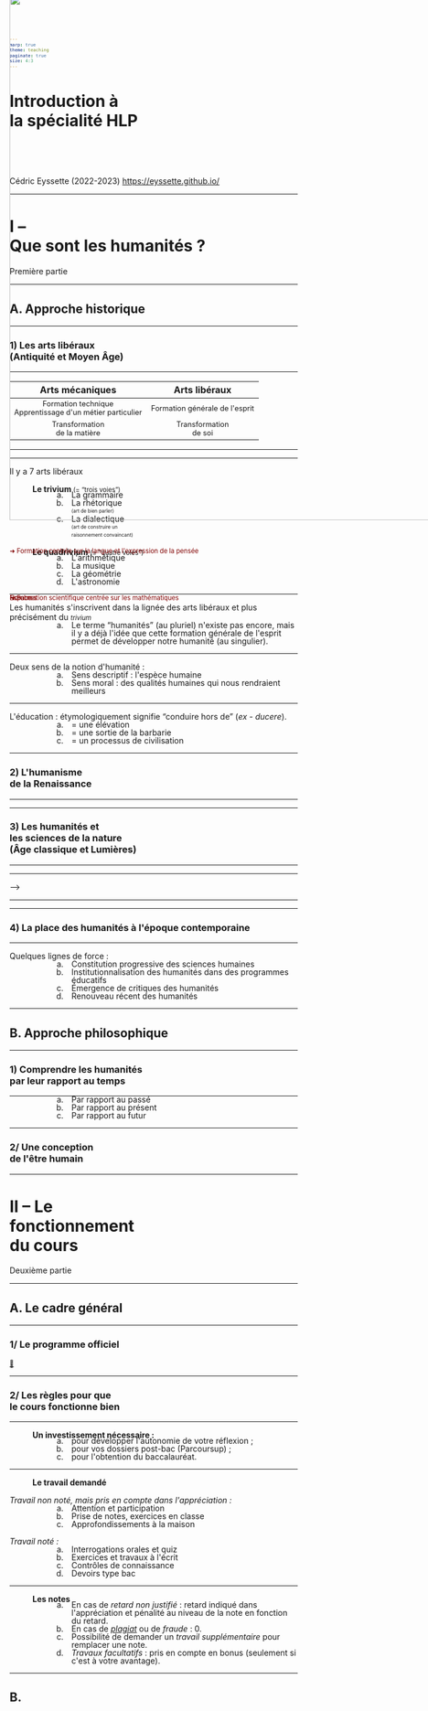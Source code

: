 ```yaml
---
marp: true
theme: teaching
paginate: true
size: 4:3
---
```


<!-- _class: titre -->

# Introduction à <br>la spécialité HLP <!-- fit -->
Cédric Eyssette (2022-2023)
https://eyssette.github.io/



---
<!-- _class: partie -->
# I – <br>Que sont les humanités ?
Première partie

---
<!-- _class: souspartie -->
## A. Approche historique

---
<!-- _class: etape -->
### 1) Les arts libéraux <br>(Antiquité et Moyen Âge)

---
<!-- _class:  -->
|Arts mécaniques|Arts libéraux|
|:-:|:-:|
|<span data-marpit-fragment="1">Formation technique<br>Apprentissage d'un métier particulier</span>|<span data-marpit-fragment="2">Formation générale de l'esprit</span>|
|<span data-marpit-fragment="3">Transformation <br>de la matière</span>|<span data-marpit-fragment="4">Transformation <br>de soi</span>|

---
<!-- _class: pp i1t0 -->
<style scoped>
img {height:920px!important; position:absolute; top:-10px}
</style>
![](https://upload.wikimedia.org/wikipedia/commons/4/49/Hortus_Deliciarum%2C_Die_Philosophie_mit_den_sieben_freien_K%C3%BCnsten.JPG?uselang=fr)

---
<!-- _class: f  -->
<style scoped>
span {font-weight:normal; font-size:0.8em}
ol {list-style-type:"–  "; margin-left:80px; margin-bottom:0; line-height:1em}
h4 {margin:10px 40px}
ol span {font-size:0.6em; display:block;}
strong {position:absolute; font-weight:normal; width:350px; color:maroon; /* border-left:1px solid maroon; padding-left:40px */}
p:nth-of-type(1) {margin-top:80px!important}
p:nth-of-type(2) strong {top:200px; left:460px; height:160px}
p:nth-of-type(3) strong:nth-of-type(1) {top:510px; left:390px; padding-left:25px}
p:nth-of-type(3) strong:nth-of-type(2) {top:590px; left:390px; padding-left:25px}
p:nth-of-type(3) strong:nth-of-type(3) {top:500px; left:550px; width:300px; padding-left:30px}
</style>

Il y a 7 arts libéraux

#### Le trivium <span>(= “trois voies”)</span>

1) La grammaire
2) La rhétorique <span>(art de bien parler)</span>
3) La dialectique <span>(art de construire un <br>raisonnement convaincant)</span>

**<span data-marpit-fragment="4">➜ Formation centrée sur la langue et l'expression de la pensée</span>**

#### Le quadrivium <span>(= "quatre voies”)</span>

1) L'arithmétique
2) La musique
3) La géométrie
4) L'astronomie

**<span data-marpit-fragment="9">Nombres</span>**
**<span data-marpit-fragment="10">Espace</span>**
**<span data-marpit-fragment="11">➜ Formation scientifique centrée sur les mathématiques</span>**


---
<!-- _class: -->
<style scoped>
ol {list-style-type:none; margin-left:-10px;}
</style>

Les humanités s'inscrivent dans la lignée des arts libéraux et plus précisément du <span data-marpit-fragment="1">*trivium*</span>

1) Le terme “humanités” (au pluriel) n'existe pas encore, mais il y a déjà l'idée que cette formation générale de l'esprit permet de développer notre humanité (au singulier).


---
<!-- _class:  -->
Deux sens de la notion d'humanité :

1) Sens descriptif : l'espèce humaine
2) Sens moral : des qualités humaines qui nous rendraient meilleurs


---
<!-- _class:  -->
<style scoped>
ol {list-style-type:none; }
</style>
L'éducation : étymologiquement signifie “conduire hors de” (*ex - ducere*).

1) = une élévation
2) = une sortie de la barbarie
3) = un processus de civilisation


---
<!-- _class: etape -->
###  2) L'humanisme <br>de la Renaissance

---
<!-- _class: i1t0 -->

![](https://upload.wikimedia.org/wikipedia/commons/thumb/f/f1/Vitruvian_Man_by_Leonardo_da_Vinci.jpg/1920px-Vitruvian_Man_by_Leonardo_da_Vinci.jpg)

<!-- Un univers qui part de l'être humain
Redécouverte de l'Antiquité
Étude des textes anciens, conçus comme une réflexion sur l'être humain
= base des humanités (studia humanitatis)
≠ études religieuses
-->

---
<!-- _class: etape -->
### 3) Les humanités et <br>les sciences de la nature <br>(Âge classique et Lumières)

---
<!-- _class: i1t0 -->
![](https://upload.wikimedia.org/wikipedia/commons/thumb/4/4d/Rembrandt_-_The_Anatomy_Lesson_of_Dr_Nicolaes_Tulp.jpg/2880px-Rembrandt_-_The_Anatomy_Lesson_of_Dr_Nicolaes_Tulp.jpg)

<!-- Développement de l'observation scientifique : corps humain
mais aussi monde -->


---
<!-- _class: i1t0 -->
![](https://cdn.britannica.com/77/136777-050-687FCA21/system-Copernican-engraving-French.jpg?w=400&h=300&c=crop)

<!-- invention du télescope
révolution scientifique
géocentrisme => héliocentrisme
monde clos : univers infini

Montée en puissance des sciences de la nature
Transformation possible de la matière (Descartes : "maître et possesseur de la nature")

éclipse les humanités
distinction progressive entre sciences de la nature et humanités --> -->

---
<!-- _class: i1t0 -->
![](https://actualitte.com/uploads/images/diderot_dalembert-fb5fd318-4da0-4449-b8f6-5785039bddb3.jpg)


<!-- Création de l'Encyclopédie : Diderot et d'Alembert
Encyclopédie ou Dictionnaire raisonné des sciences, des arts et des métiers
Diffusion des savoirs
Une forme d'humanisme : développement de l'être humain
mais  focalisation importante sur les savoirs techniques plutôt que sur les humanités -->

---
<!-- _class: etape -->
### 4) La place des humanités à l'époque contemporaine


---
<!-- _class:  -->
<style scoped>
ol {list-style-type:lower-alpha}
</style>
Quelques lignes de force :

1) Constitution progressive des sciences humaines
2) Institutionnalisation des humanités dans des programmes éducatifs
3) Émergence de critiques des humanités
4) Renouveau récent des humanités

<!--
Nationalisation des humanités, rétrécissement autour d'un corpus (= ensemble de texte) national

élitisme des humanités, ethnocentrisme, remise en question de l'utilité des humanités


 -->


<!--
faire ses humanités
Nationalisation des humanités

Développement des sciences et techniques

Critique impéralisme européen => critique des humanités, ou au contraire : élargissement des humanités

Élargissement des humanités : constitution des sciences humaines
-->

---
<!-- _class: souspartie -->
## B. Approche philosophique


---
<!-- _class: etape -->
### 1) Comprendre les humanités <br>par leur rapport au temps

---
<!-- _class:  -->
<style scoped>
section {font-size:4.7em}
ol {margin-left:60px; list-style-type:lower-alpha}
</style>

1) Par rapport au passé
2) Par rapport au présent
3) Par rapport au futur

<!-- Rapport au passé : lecture des textes, rapport à une tradition critique

Un autre concept de la tradition, du passé :
Monolithique
Lourd pesant
Fermé
Cadre fixe rigide statique 
Prison
Condamne à la répétition 

≠
Plurielle
Source d'inspiration,
Élévation
Ouverture
Dynamisme d'interprétation
Tremplin


Rapport au présent :
À la fois décentrement et retour sur soi
se comprendre, ancrage dans des questions contemporaines
un temps de l'étude, de la concentration, de l'attention
comprendre par la distance
critique de l'immédiateté, comprendre la généalogie du présent
"dénaturalise notre relation à la contemporanéité"
Que sommes-nous aujourd’hui ?


Rapport au futur : dynamique de transformation de soi, se cultiver ≠ simplement engranger des savoirs, = développer des qualités humaines (imagination, sensibilité, réflexion …)
-->


---
<!-- _class: etape -->
### 2/ Une conception <br>de l'être humain

<!-- perfectibilité de l'être humain
≠ déjà donné, être humain : à construire


deux sens possibles : 
perfectionnisme classique : accomplir sa nature d'être humain
perfectionnisme moderne -->


---
<!-- _class: partie -->
# II – Le <br>fonctionnement <br>du cours <!-- fit -->
Deuxième partie


---
<!-- _class: souspartie -->
## A. Le cadre général


---
<!-- _class: etape -->
### 1/ Le programme officiel

[:link:](https://eduscol.education.fr/document/24328/download)

---
<!-- _class: etape -->
### 2/ Les règles pour que <br>le cours fonctionne bien

---
<!-- _class:  -->

#### Un investissement nécessaire :
1) pour développer l'autonomie de votre réflexion ;
2) pour vos dossiers post-bac (Parcoursup) ;
3) pour l'obtention du baccalauréat.

---
<!-- _class: f -->
<style scoped>
ol li {padding-left:0.75em; margin-left:1em;}
ol {margin-top:-15px!important}
</style>
#### Le travail demandé

_Travail non noté, mais pris en compte dans l'appréciation :_
1) Attention et participation
2) Prise de notes, exercices en classe
3) Approfondissements à la maison

_Travail noté :_
1) Interrogations orales et quiz
2) Exercices et travaux à l'écrit
3) Contrôles de connaissance
4) Devoirs type bac


---
<!-- _class: fpppppp -->
<style scoped>
ol {margin-top:0}
</style>

#### Les notes 

1) En cas de _retard non justifié_ : retard indiqué dans l'appréciation et pénalité au niveau de la note en fonction du retard.
2) En cas de _[plagiat](https://eyssette.github.io/ressources-generales-enseignement-philosophie/remarques-sur-le-plagiat)_ ou de _fraude_ : 0.
3) Possibilité de demander un _travail supplémentaire_ pour remplacer une note.
4) _Travaux facultatifs_ : pris en compte en bonus (seulement si c'est à votre avantage).

<!-- Ajouter : Si vous voulez faire : une prépa, Sciences-Po, médecine … : il y aura de la philosophie dans votre cursus, et il vaut mieux vous préparer et approfondir votre travail (demandez-moi des suggestions) -->

---
<!-- _class: souspartie -->
## B. 
